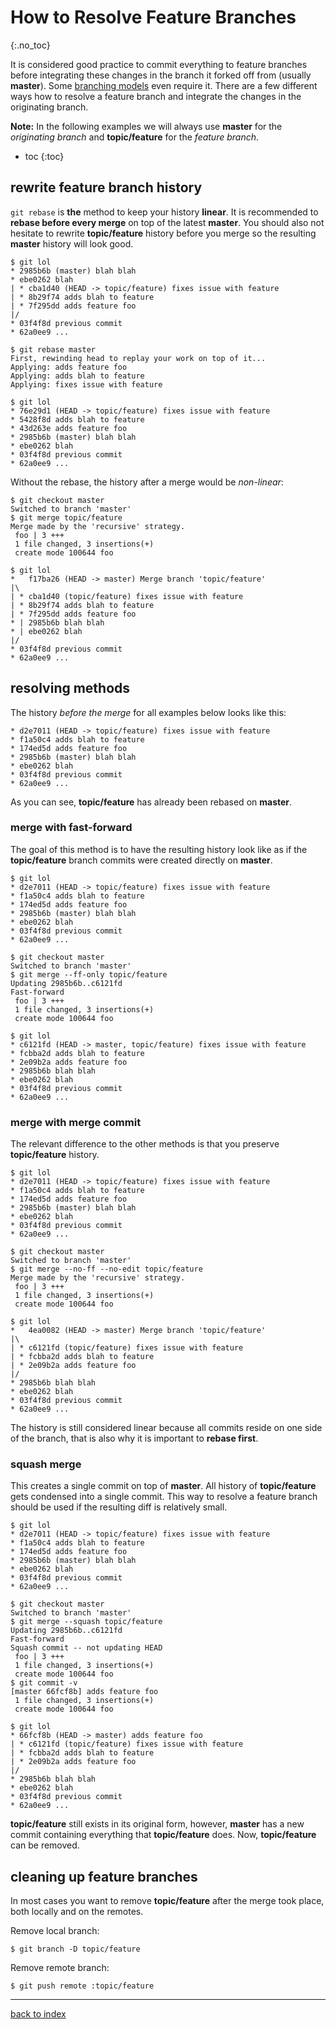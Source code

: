 # How to Resolve Feature Branches
{:.no_toc}

It is considered good practice to commit everything to feature branches before integrating these changes in the branch it forked off from (usually **master**). Some [branching models](branching-models.md) even require it. There are a few different ways how to resolve a feature branch and integrate the changes in the originating branch.

**Note:** In the following examples we will always use **master** for the *originating branch* and **topic/feature** for the *feature branch*.

* toc
{:toc}

## rewrite feature branch history

`git rebase` is **the** method to keep your history **linear**. It is recommended to **rebase before every merge** on top of the latest **master**. You should also not hesitate to rewrite **topic/feature** history before you merge so the resulting **master** history will look good.

```console
$ git lol
* 2985b6b (master) blah blah
* ebe0262 blah
| * cba1d40 (HEAD -> topic/feature) fixes issue with feature
| * 8b29f74 adds blah to feature
| * 7f295dd adds feature foo
|/
* 03f4f8d previous commit
* 62a0ee9 ...

$ git rebase master
First, rewinding head to replay your work on top of it...
Applying: adds feature foo
Applying: adds blah to feature
Applying: fixes issue with feature

$ git lol
* 76e29d1 (HEAD -> topic/feature) fixes issue with feature
* 5428f8d adds blah to feature
* 43d263e adds feature foo
* 2985b6b (master) blah blah
* ebe0262 blah
* 03f4f8d previous commit
* 62a0ee9 ...
```

Without the rebase, the history after a merge would be *non-linear*:

```console
$ git checkout master
Switched to branch 'master'
$ git merge topic/feature
Merge made by the 'recursive' strategy.
 foo | 3 +++
 1 file changed, 3 insertions(+)
 create mode 100644 foo

$ git lol
*   f17ba26 (HEAD -> master) Merge branch 'topic/feature'
|\
| * cba1d40 (topic/feature) fixes issue with feature
| * 8b29f74 adds blah to feature
| * 7f295dd adds feature foo
* | 2985b6b blah blah
* | ebe0262 blah
|/
* 03f4f8d previous commit
* 62a0ee9 ...
```

## resolving methods

The history *before the merge* for all examples below looks like this:

```
* d2e7011 (HEAD -> topic/feature) fixes issue with feature
* f1a50c4 adds blah to feature
* 174ed5d adds feature foo
* 2985b6b (master) blah blah
* ebe0262 blah
* 03f4f8d previous commit
* 62a0ee9 ...
```

As you can see, **topic/feature** has already been rebased on **master**.

### merge with fast-forward

The goal of this method is to have the resulting history look like as if the **topic/feature** branch commits were created directly on **master**.

```console
$ git lol
* d2e7011 (HEAD -> topic/feature) fixes issue with feature
* f1a50c4 adds blah to feature
* 174ed5d adds feature foo
* 2985b6b (master) blah blah
* ebe0262 blah
* 03f4f8d previous commit
* 62a0ee9 ...

$ git checkout master
Switched to branch 'master'
$ git merge --ff-only topic/feature
Updating 2985b6b..c6121fd
Fast-forward
 foo | 3 +++
 1 file changed, 3 insertions(+)
 create mode 100644 foo

$ git lol
* c6121fd (HEAD -> master, topic/feature) fixes issue with feature
* fcbba2d adds blah to feature
* 2e09b2a adds feature foo
* 2985b6b blah blah
* ebe0262 blah
* 03f4f8d previous commit
* 62a0ee9 ...
```

### merge with merge commit

The relevant difference to the other methods is that you preserve **topic/feature** history.

```console
$ git lol
* d2e7011 (HEAD -> topic/feature) fixes issue with feature
* f1a50c4 adds blah to feature
* 174ed5d adds feature foo
* 2985b6b (master) blah blah
* ebe0262 blah
* 03f4f8d previous commit
* 62a0ee9 ...

$ git checkout master
Switched to branch 'master'
$ git merge --no-ff --no-edit topic/feature
Merge made by the 'recursive' strategy.
 foo | 3 +++
 1 file changed, 3 insertions(+)
 create mode 100644 foo

$ git lol
*   4ea0082 (HEAD -> master) Merge branch 'topic/feature'
|\
| * c6121fd (topic/feature) fixes issue with feature
| * fcbba2d adds blah to feature
| * 2e09b2a adds feature foo
|/
* 2985b6b blah blah
* ebe0262 blah
* 03f4f8d previous commit
* 62a0ee9 ...
```

The history is still considered linear because all commits reside on one side of the branch, that is also why it is important to **rebase first**.

### squash merge

This creates a single commit on top of **master**. All history of **topic/feature** gets condensed into a single commit. This way to resolve a feature branch should be used if the resulting diff is relatively small.

```console
$ git lol
* d2e7011 (HEAD -> topic/feature) fixes issue with feature
* f1a50c4 adds blah to feature
* 174ed5d adds feature foo
* 2985b6b (master) blah blah
* ebe0262 blah
* 03f4f8d previous commit
* 62a0ee9 ...

$ git checkout master
Switched to branch 'master'
$ git merge --squash topic/feature
Updating 2985b6b..c6121fd
Fast-forward
Squash commit -- not updating HEAD
 foo | 3 +++
 1 file changed, 3 insertions(+)
 create mode 100644 foo
$ git commit -v
[master 66fcf8b] adds feature foo
 1 file changed, 3 insertions(+)
 create mode 100644 foo

$ git lol
* 66fcf8b (HEAD -> master) adds feature foo
| * c6121fd (topic/feature) fixes issue with feature
| * fcbba2d adds blah to feature
| * 2e09b2a adds feature foo
|/
* 2985b6b blah blah
* ebe0262 blah
* 03f4f8d previous commit
* 62a0ee9 ...
```

**topic/feature** still exists in its original form, however, **master** has a new commit containing everything that **topic/feature** does. Now, **topic/feature** can be removed.

## cleaning up feature branches

In most cases you want to remove **topic/feature** after the merge took place, both locally and on the remotes.

Remove local branch:

```console
$ git branch -D topic/feature
```

Remove remote branch:

```console
$ git push remote :topic/feature
```

---

[back to index](index.html)
